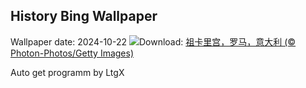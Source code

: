 ## History Bing Wallpaper
Wallpaper date: 2024-10-22
![](https://www.bing.com/th?id=OHR.MonsterDoor_ZH-CN6613337019_UHD.jpg&w=1000)Download: [祖卡里宫，罗马，意大利 (© Photon-Photos/Getty Images)](https://www.bing.com/th?id=OHR.MonsterDoor_ZH-CN6613337019_UHD.jpg)

Auto get programm by LtgX
